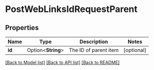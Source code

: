 # PostWebLinksIdRequestParent

## Properties

Name | Type | Description | Notes
------------ | ------------- | ------------- | -------------
**id** | Option<**String**> | The ID of parent item | [optional]

[[Back to Model list]](../README.md#documentation-for-models) [[Back to API list]](../README.md#documentation-for-api-endpoints) [[Back to README]](../README.md)


